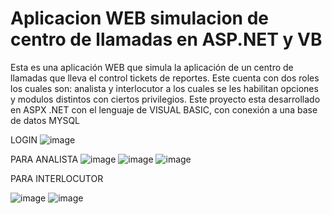 # Aplicacion WEB simulacion de centro de llamadas en ASP.NET y VB
Esta es una aplicación WEB que simula la aplicación de un centro de llamadas que  lleva el control tickets de reportes. Este cuenta con dos roles los cuales son: analista y interlocutor a los cuales se les habilitan opciones y modulos distintos con ciertos privilegios. Este proyecto esta desarrollado en ASPX .NET con el lenguaje de VISUAL BASIC, con conexión a una base de datos MYSQL 

LOGIN
![image](https://user-images.githubusercontent.com/64376645/174460999-66df0558-ce50-4658-b8e5-b10ef8499f00.png)

PARA ANALISTA
![image](https://user-images.githubusercontent.com/64376645/174461005-026c49c7-05e3-49e7-89a5-9d5bb16410b6.png)
![image](https://user-images.githubusercontent.com/64376645/174461012-ab928659-1dfd-481a-9278-24c20cae3631.png)
![image](https://user-images.githubusercontent.com/64376645/174461021-60e7e83b-b6b0-4c8a-9f74-1aeda632c451.png)

PARA INTERLOCUTOR

![image](https://user-images.githubusercontent.com/64376645/174461033-799d5126-6932-40e5-8d61-c1e2e1924449.png)
![image](https://user-images.githubusercontent.com/64376645/174461044-9811cb0c-c756-4ba3-84a4-518e4c7a289b.png)

